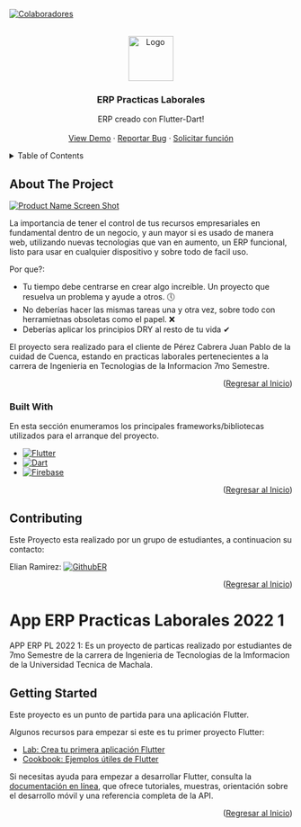 <div id="top"></div>

<!-- PROJECT SHIELDS -->
<!--
*** I'm using markdown "reference style" links for readability.
*** Reference links are enclosed in brackets [ ] instead of parentheses ( ).
*** See the bottom of this document for the declaration of the reference variables
*** for contributors-url, forks-url, etc. This is an optional, concise syntax you may use.
*** https://www.markdownguide.org/basic-syntax/#reference-style-links
-->
[![Colaboradores][contributors-shield]][contributors-url]
<!-- [![Forks][forks-shield]][forks-url]
[![Stargazers][stars-shield]][stars-url]
[![Issues][issues-shield]][issues-url]
[![MIT License][license-shield]][license-url]
[![LinkedIn][linkedin-shield]][linkedin-url]-->



<!-- PROJECT LOGO -->
<br />
<div align="center">
  <a href="https://github.com/othneildrew/Best-README-Template">
    <img src="images/logo.png" alt="Logo" width="80" height="80">
  </a>

  <h3 align="center">ERP Practicas Laborales</h3>

  <p align="center">
    ERP creado con Flutter-Dart!
    <br />
    <br />
    <a href="">View Demo</a>
    ·
    <a href="https://github.com/elian-c0de/app_erp_pp20221/issues">Reportar Bug</a>
    ·
    <a href="https://github.com/elian-c0de/app_erp_pp20221/issues">Solicitar función</a>
  </p>
</div>



<!-- TABLE OF CONTENTS -->
<details>
  <summary>Table of Contents</summary>
  <ol>
    <li>
      <a href="#about-the-project">About The Project</a>
      <ul>
        <li><a href="#built-with">Built With</a></li>
      </ul>
    </li>
    <li>
      <a href="#getting-started">Getting Started</a>
      <ul>
        <li><a href="#prerequisites">Prerequisites</a></li>
        <li><a href="#installation">Installation</a></li>
      </ul>
    </li>
    <li><a href="#usage">Usage</a></li>
    <li><a href="#roadmap">Roadmap</a></li>
    <li><a href="#contributing">Contributing</a></li>
    <li><a href="#license">License</a></li>
    <li><a href="#contact">Contact</a></li>
    <li><a href="#acknowledgments">Acknowledgments</a></li>
  </ol>
</details>



<!-- ABOUT THE PROJECT -->
## About The Project

[![Product Name Screen Shot][product-screenshot]]()

La importancia de tener el control de tus recursos empresariales en fundamental dentro de un negocio, y aun mayor si es usado de manera web, utilizando nuevas tecnologias que van en aumento, un ERP funcional, listo para usar en cualquier dispositivo y sobre todo de facil uso.

Por que?:
* Tu tiempo debe centrarse en crear algo increíble. Un proyecto que resuelva un problema y ayude a otros. 🕔
* No deberías hacer las mismas tareas una y otra vez, sobre todo con herramietnas obsoletas como el papel. ❌
* Deberías aplicar los principios DRY al resto de tu vida ✔

El proyecto sera realizado para el cliente de Pérez Cabrera Juan Pablo de la cuidad de Cuenca, estando en practicas laborales pertenecientes a la carrera de Ingenieria en Tecnologias de la Informacion 7mo Semestre. 

<p align="right">(<a href="#top">Regresar al Inicio</a>)</p>



### Built With

En esta sección enumeramos los principales frameworks/bibliotecas utilizados para el arranque del proyecto. 

* [![Flutter][Flutter.dev]][Flutter-url]
* [![Dart][Dart.dev]][Dart-url]
* [![Firebase][Firebase.google.com]][Firebase-url]

<p align="right">(<a href="#top">Regresar al Inicio</a>)</p>


<!-- CONTRIBUTING -->
## Contributing

Este Proyecto esta realizado por un grupo de estudiantes, a continuacion su contacto:

Elian Ramirez:
[![GithubER][Github]][Githuber]


<p align="right">(<a href="#top">Regresar al Inicio</a>)</p>


<!-- MARKDOWN LINKS & IMAGES -->
<!-- https://www.markdownguide.org/basic-syntax/#reference-style-links -->
[contributors-shield]: https://img.shields.io/github/contributors/elian-c0de/app_erp_pp20221.svg?style=for-the-badge
[contributors-url]: https://github.com/elian-c0de/app_erp_pp20221/graphs/contributors
[forks-shield]: https://img.shields.io/github/forks/elian-c0de/app_erp_pp20221.svg?style=for-the-badge
[forks-url]: https://github.com/elian-c0de/app_erp_pp20221/network/members
[stars-shield]: https://img.shields.io/github/stars/elian-c0de/app_erp_pp20221.svg?style=for-the-badge
[stars-url]: https://github.com/elian-c0de/app_erp_pp20221/stargazers
[issues-shield]: https://img.shields.io/github/issues/elian-c0de/app_erp_pp20221.svg?style=for-the-badge
[issues-url]: https://github.com/elian-c0de/app_erp_pp20221/issues
[license-shield]: https://img.shields.io/github/license/elian-c0de/app_erp_pp20221.svg?style=for-the-badge
[linkedin-shield]: https://img.shields.io/badge/-LinkedIn-black.svg?style=for-the-badge&logo=linkedin&colorB=555
[product-screenshot]: images/screenshot.png
[Flutter.dev]: https://img.shields.io/badge/Flutter-02569B?style=for-the-badge&logo=flutter&logoColor=white
[Flutter-url]: https://flutter.dev/
[Dart.dev]: https://img.shields.io/badge/Dart-0175C2?style=for-the-badge&logo=dart&logoColor=white
[Dart-url]: https://dart.dev/
[Firebase.google.com]: https://img.shields.io/badge/MongoDB-4EA94B?style=for-the-badge&logo=mongodb&logoColor=white
[Firebase-url]: https://firebase.google.com/
[Github]: https://img.shields.io/badge/GitHub-100000?style=for-the-badge&logo=github&logoColor=white
[Githuber]: https://github.com/elian-c0de?tab=repositories
# App ERP Practicas Laborales 2022 1

APP ERP PL 2022 1: Es un proyecto de particas realizado por estudiantes de 7mo Semestre de la carrera de Ingenieria de Tecnologias de la Imformacion de la Universidad Tecnica de Machala.

## Getting Started

Este proyecto es un punto de partida para una aplicación Flutter.

Algunos recursos para empezar si este es tu primer proyecto Flutter:

- [Lab: Crea tu primera aplicación Flutter](https://docs.flutter.dev/get-started/codelab)
- [Cookbook: Ejemplos útiles de Flutter](https://docs.flutter.dev/cookbook)

Si necesitas ayuda para empezar a desarrollar Flutter, consulta la
[documentación en línea](https://docs.flutter.dev/), que ofrece tutoriales,
muestras, orientación sobre el desarrollo móvil y una referencia completa de la API.
<p align="right">(<a href="#top">Regresar al Inicio</a>)</p>
